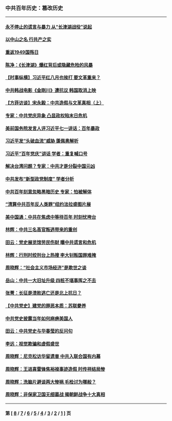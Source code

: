 ### 中共百年历史：篡改历史
---
#### [永不停止的谎言与暴力 从“长津湖战役”说起](../../pages/nf1176115/n13494094.md?01020430) 
#### [以中山之名 行共产之实](../../pages/nf1176115/n13346437.md?01020430) 
#### [重返1949国殇日](../../pages/nf1176115/n13346372.md?01020430) 
#### [陈净：《长津湖》爆红背后或隐藏危险的风暴](../../pages/nf1176115/n13314364.md?01020430) 
#### [【时事纵横】习近平红八月也挨打 要文革重来？](../../pages/nf1176115/n13231393.md?01020430) 
#### [中共韩战电影《金刚川》遭抗议 韩国取消上映](../../pages/nf1176115/n13219114.md?01020430) 
#### [【方菲访谈】宋永毅：中共造假与文革真相（上）](../../pages/nf1176115/n13200760.md?01020430) 
#### [专家：中共党庆异象 凸显政权陷末日危机](../../pages/nf1176115/n13067084.md?01020430) 
#### [美前国务院发言人评习近平七一讲话：百年暴政](../../pages/nf1176115/n13066986.md?01020430) 
#### [习近平发“头破血流”威胁 蓬佩奥解析](../../pages/nf1176115/n13063604.md?01020430) 
#### [习近平“百年党庆”讲话 学者：重复喊口号](../../pages/nf1176115/n13061411.md?01020430) 
#### [解决台湾问题？专家：中共才是分裂中国元凶](../../pages/nf1176115/n13060811.md?01020430) 
#### [中共发布“新型政党制度” 学者分析](../../pages/nf1176115/n13056354.md?01020430) 
#### [中共百年刻意忽略黑暗历史 专家：怕被解体](../../pages/nf1176115/n13056056.md?01020430) 
#### [“清算中共百年反人类罪”纽约法拉盛图片展](../../pages/nf1176115/n13052220.md?01020430) 
#### [美中国通：中共在焦虑中等待百年 时刻忧垮台](../../pages/nf1176115/n13048820.md?01020430) 
#### [林辉：中共三名高官叛逃带来的重创](../../pages/nf1176115/n13035206.md?01020430) 
#### [田云：党史展览馆劳民伤财 曝中共谎言和危机](../../pages/nf1176115/n13033900.md?01020430) 
#### [林辉：行刑时绞刑台上热搜 李大钊叛国罪难掩](../../pages/nf1176115/n13031965.md?01020430) 
#### [周晓辉：“社会主义市场经济”是欺世之谈](../../pages/nf1176115/n13024090.md?01020430) 
#### [岳山：中共一大旧址升级 四桩不堪事挥之不去](../../pages/nf1176115/n13021697.md?01020430) 
#### [张菁：长征是溃败逃亡还是北上抗日？](../../pages/nf1176115/n13020585.md?01020430) 
#### [【中共党史】建党的罪恶本质：苏联豢养](../../pages/nf1176115/n13011888.md?01020430) 
#### [中共党史披露当年如何麻痹美国人](../../pages/nf1176115/n12966400.md?01020430) 
#### [田云：中共党史与华春莹的反问句](../../pages/nf1176115/n12765178.md?01020430) 
#### [李远：视觉欺骗和虚假盛世](../../pages/nf1176115/n12993376.md?01020430) 
#### [周晓辉：尼克松访华留遗害 中共入联合国有内幕](../../pages/nf1176115/n12991422.md?01020430) 
#### [周晓辉：王进喜雷锋焦裕禄事迹造假 时传祥结局惨](../../pages/nf1176115/n12985497.md?01020430) 
#### [周晓辉：洗脑片避谈两大惨祸 毛检讨为哪般？](../../pages/nf1176115/n12971285.md?01020430) 
#### [周晓辉：非保家卫国无细菌战 揭朝鲜战争十大真相](../../pages/nf1176115/n12954161.md?01020430) 

---
#### 第 [ [8](./8.md?01020430) / [7](./7.md?01020430) / [6](./6.md?01020430) / [5](./5.md?01020430) / [4](./4.md?01020430) / [3](./3.md?01020430) / [2](./2.md?01020430) / [1](./1.md?01020430) ] 页
